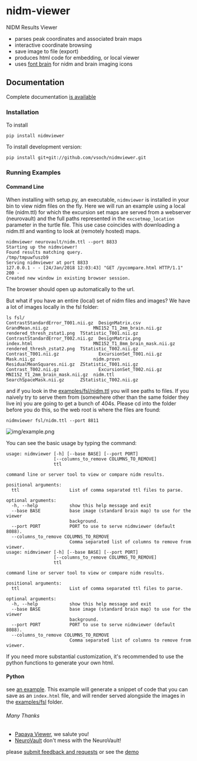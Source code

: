 # nidm-viewer

NIDM Results Viewer

 - parses peak coordinates and associated brain maps
 - interactive coordinate browsing
 - save image to file (export)
 - produces html code for embedding, or local viewer
 - uses [font brain](http://vsoch.github.io/font-brain) for nidm and brain imaging icons


## Documentation
Complete documentation [is available](http://nidmviewer.readthedocs.org/en/latest/)

### Installation
To install

```
pip install nidmviewer
```

To install development version:
```
pip install git+git://github.com/vsoch/nidmviewer.git
```

### Running Examples

#### Command Line

When installing with setup.py, an executable, `nidmviewer` is installed in your bin to view nidm files on the fly. Here we will run an example using a local file (nidm.ttl) for which the excursion set maps are served from a webserver (neurovault) and the full paths represented in the `excsetmap_location` parameter in the turtle file.  This use case coincides with downloading a nidm.ttl and wanting to look at (remotely hosted) maps.

```
nidmviewer neurovault/nidm.ttl --port 8833
Starting up the nidmviewer!
Found results matching query.
/tmp/tmpuwfuszb9
Serving nidmviewer at port 8833
127.0.0.1 - - [24/Jan/2018 12:03:43] "GET /pycompare.html HTTP/1.1" 200 -
Created new window in existing browser session.

```

The browser should open up automatically to the url.

But what if you have an entire (local) set of nidm files and images? We have a lot of images locally in the fsl folder:

```
ls fsl/
ContrastStandardError_T001.nii.gz  DesignMatrix.csv          GrandMean.nii.gz                 MNI152_T1_2mm_brain.nii.gz       rendered_thresh_zstat1.png  TStatistic_T001.nii.gz
ContrastStandardError_T002.nii.gz  DesignMatrix.png          index.html                       MNI152_T1_8mm_brain_mask.nii.gz  rendered_thresh_zstat2.png  TStatistic_T002.nii.gz
Contrast_T001.nii.gz               ExcursionSet_T001.nii.gz  Mask.nii.gz                      nidm.provn                       ResidualMeanSquares.nii.gz  ZStatistic_T001.nii.gz
Contrast_T002.nii.gz               ExcursionSet_T002.nii.gz  MNI152_T1_2mm_brain_mask.nii.gz  nidm.ttl                         SearchSpaceMask.nii.gz      ZStatistic_T002.nii.gz
```

and if you look in the [examples/fsl/nidm.ttl](examples/fsl/nidm.ttl) you will see paths to files. If you naively try to serve them from (somewhere other than the same folder they live in) you are going to get a bunch of 404s. Please cd into the folder before you do this, so the web root is where the files are found:

```
nidmviewer fsl/nidm.ttl --port 8811
```

![img/example.png](img/example.png)


You can see the basic usage by typing the command:
 
```
usage: nidmviewer [-h] [--base BASE] [--port PORT]
                  [--columns_to_remove COLUMNS_TO_REMOVE]
                  ttl

command line or server tool to view or compare nidm results.

positional arguments:
  ttl                   List of comma separated ttl files to parse.

optional arguments:
  -h, --help            show this help message and exit
  --base BASE           base image (standard brain map) to use for the viewer
                        background.
  --port PORT           PORT to use to serve nidmviewer (default 8088).
  --columns_to_remove COLUMNS_TO_REMOVE
                        Comma separated list of columns to remove from viewer.
usage: nidmviewer [-h] [--base BASE] [--port PORT]
                  [--columns_to_remove COLUMNS_TO_REMOVE]
                  ttl

command line or server tool to view or compare nidm results.

positional arguments:
  ttl                   List of comma separated ttl files to parse.

optional arguments:
  -h, --help            show this help message and exit
  --base BASE           base image (standard brain map) to use for the viewer
                        background.
  --port PORT           PORT to use to serve nidmviewer (default 8088).
  --columns_to_remove COLUMNS_TO_REMOVE
                        Comma separated list of columns to remove from viewer.
```

If you need more substantial customization, it's recommended to use the python functions to generate your own
html.

#### Python
see [an example](examples/generate_viewer.py). This example will generate a snippet of code that you can save as an `index.html` file, and will render served alongside the images in the [examples/fsl](examples/fsl) folder.


###### Many Thanks
 - [Papaya Viewer](https://github.com/rii-mango/Papaya), we salute you!
 - [NeuroVault](https://github.com/NeuroVault/NeuroVault) don't mess with the NeuroVault!

please [submit feedback and requests](https://github.com/vsoch/nidmviewer) or see the [demo](http://vsoch.github.io/nidmviewer)
